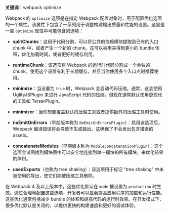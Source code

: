**关键词**：webpack optimize

Webpack 的 `optimize` 选项是在指定 Webpack 配置对象时，用于配置优化选项的一个属性。该属性下包含了一系列用于调整构建输出质量和性能的设置。这里是一些 `optimize` 属性中可能包含的选项：

- **splitChunks**：这用于代码分割，可以将公共的依赖模块提取到已有的入口 chunk 中，或者产生一个新的 chunk。这可以被用来得到更小的 bundle 体积，优化加载时间，或者更好的缓存利用。

- **runtimeChunk**：该选项将 Webpack 的运行时代码分割成一个单独的 chunk。使用这个设置有利于长期缓存，并且当你使用多个入口点时推荐使用。

- **minimize**：当设置为 `true` 时，Webpack 会启动代码压缩。通常，这会使用 UglifyJSPlugin 来进行 JavaScript 代码的压缩，但现在通常默认使用更现代的工具如 TerserPlugin。

- **minimizer**：当你想要覆盖默认的压缩工具或者提供额外的压缩工具时使用。

- **noEmitOnErrors**（早期版本称为 `NoEmitOnErrorsPlugin`）：启用该选项后，Webpack 编译错误将会导致不生成输出。这确保了不会发出包含错误的 assets。

- **concatenateModules**（早期版本称为 `ModuleConcatenationPlugin`）：这个选项会试图找到模块图中可以安全地连接到单一模块的所有模块，来优化结果的体积。

- **usedExports**（也称为 tree shaking）：该选项用于标记 "tree shaking" 中未被使用的导出，使它们能被压缩工具删除。

在 Webpack 4 及以上版本中，这些优化默认在 `mode` 被设置为 `production` 时生效。通过合理地配置这些选项，开发者可以显著提高应用程序的加载和运行性能。这些优化通常包括减少 bundle 的体积和提高代码的运行时效率。在开发模式下，很多优化默认是关闭的，以提供更快的构建速度和更好的调试体验。
